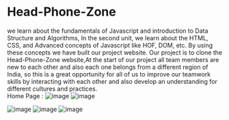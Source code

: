 # Head-Phone-Zone
we learn about the fundamentals of Javascript and introduction to Data Structure and Algorithms, In the second unit, we learn about the HTML, CSS, and Advanced concepts of Javascript like HOF, DOM, etc. By using these concepts we have built our project website. Our project is to clone the Head-Phone-Zone website,At the start of our project all team members are new to each other and also each one belongs from a different region of India, so this is a great opportunity for all of us to improve our teamwork skills by interacting with each other and also develop an understanding for different cultures and practices.
<br>
Home Page : 
![image](https://user-images.githubusercontent.com/99672087/162577770-c11d295c-650e-473d-9869-552490e5e05f.png)
![image](https://user-images.githubusercontent.com/99672087/171995083-a29c22df-699d-447a-9119-657e687858a1.png)

![image](https://user-images.githubusercontent.com/99672087/171995018-63d33aec-3133-4a49-86ae-96202751179e.png)
![image](https://user-images.githubusercontent.com/99672087/171995033-bc98da0a-7af3-4d52-b916-85d9ae880250.png)
![image](https://user-images.githubusercontent.com/99672087/171995068-ba9a7b6d-dcfb-4b47-a9b4-ad6134a15a3d.png)
